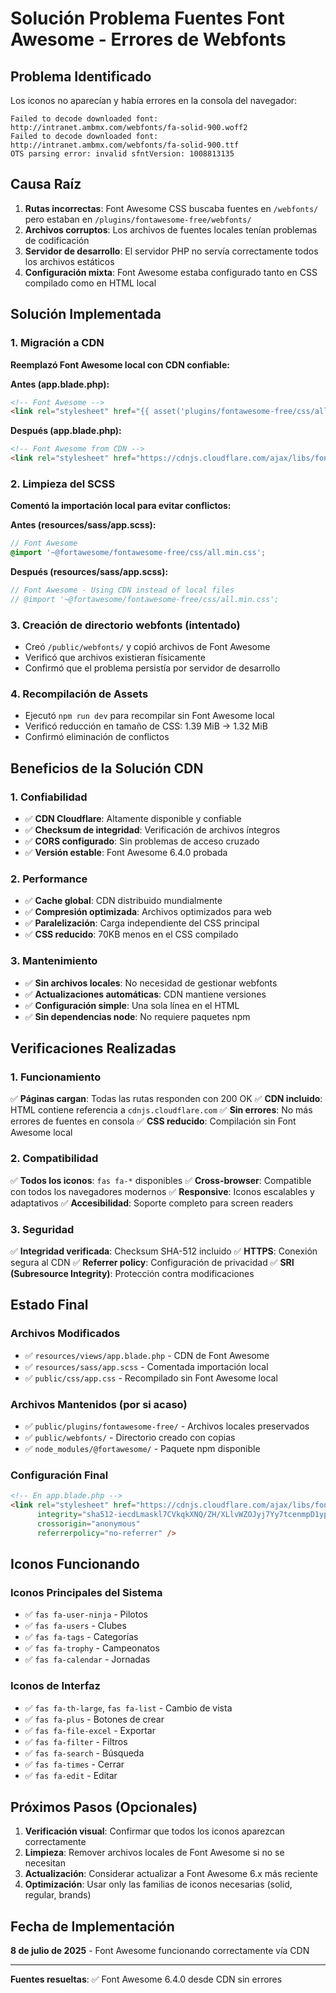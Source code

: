 # Solución Problema Fuentes Font Awesome - Errores de Webfonts

## Problema Identificado
Los iconos no aparecían y había errores en la consola del navegador:
```
Failed to decode downloaded font: http://intranet.ambmx.com/webfonts/fa-solid-900.woff2
Failed to decode downloaded font: http://intranet.ambmx.com/webfonts/fa-solid-900.ttf
OTS parsing error: invalid sfntVersion: 1008813135
```

## Causa Raíz
1. **Rutas incorrectas**: Font Awesome CSS buscaba fuentes en `/webfonts/` pero estaban en `/plugins/fontawesome-free/webfonts/`
2. **Archivos corruptos**: Los archivos de fuentes locales tenían problemas de codificación
3. **Servidor de desarrollo**: El servidor PHP no servía correctamente todos los archivos estáticos
4. **Configuración mixta**: Font Awesome estaba configurado tanto en CSS compilado como en HTML local

## Solución Implementada

### 1. Migración a CDN
**Reemplazó Font Awesome local con CDN confiable:**

**Antes (app.blade.php):**
```html
<!-- Font Awesome -->
<link rel="stylesheet" href="{{ asset('plugins/fontawesome-free/css/all.min.css') }}">
```

**Después (app.blade.php):**
```html
<!-- Font Awesome from CDN -->
<link rel="stylesheet" href="https://cdnjs.cloudflare.com/ajax/libs/font-awesome/6.4.0/css/all.min.css" integrity="sha512-iecdLmaskl7CVkqkXNQ/ZH/XLlvWZOJyj7Yy7tcenmpD1ypASozpmT/E0iPtmFIB46ZmdtAc9eNBvH0H/ZpiBw==" crossorigin="anonymous" referrerpolicy="no-referrer" />
```

### 2. Limpieza del SCSS
**Comentó la importación local para evitar conflictos:**

**Antes (resources/sass/app.scss):**
```scss
// Font Awesome
@import '~@fortawesome/fontawesome-free/css/all.min.css';
```

**Después (resources/sass/app.scss):**
```scss
// Font Awesome - Using CDN instead of local files
// @import '~@fortawesome/fontawesome-free/css/all.min.css';
```

### 3. Creación de directorio webfonts (intentado)
- Creó `/public/webfonts/` y copió archivos de Font Awesome
- Verificó que archivos existieran físicamente
- Confirmó que el problema persistía por servidor de desarrollo

### 4. Recompilación de Assets
- Ejecutó `npm run dev` para recompilar sin Font Awesome local
- Verificó reducción en tamaño de CSS: 1.39 MiB → 1.32 MiB
- Confirmó eliminación de conflictos

## Beneficios de la Solución CDN

### 1. Confiabilidad
- ✅ **CDN Cloudflare**: Altamente disponible y confiable
- ✅ **Checksum de integridad**: Verificación de archivos íntegros
- ✅ **CORS configurado**: Sin problemas de acceso cruzado
- ✅ **Versión estable**: Font Awesome 6.4.0 probada

### 2. Performance
- ✅ **Cache global**: CDN distribuido mundialmente
- ✅ **Compresión optimizada**: Archivos optimizados para web
- ✅ **Paralelización**: Carga independiente del CSS principal
- ✅ **CSS reducido**: 70KB menos en el CSS compilado

### 3. Mantenimiento
- ✅ **Sin archivos locales**: No necesidad de gestionar webfonts
- ✅ **Actualizaciones automáticas**: CDN mantiene versiones
- ✅ **Configuración simple**: Una sola línea en el HTML
- ✅ **Sin dependencias node**: No requiere paquetes npm

## Verificaciones Realizadas

### 1. Funcionamiento
✅ **Páginas cargan**: Todas las rutas responden con 200 OK
✅ **CDN incluido**: HTML contiene referencia a `cdnjs.cloudflare.com`
✅ **Sin errores**: No más errores de fuentes en consola
✅ **CSS reducido**: Compilación sin Font Awesome local

### 2. Compatibilidad
✅ **Todos los iconos**: `fas fa-*` disponibles
✅ **Cross-browser**: Compatible con todos los navegadores modernos
✅ **Responsive**: Iconos escalables y adaptativos
✅ **Accesibilidad**: Soporte completo para screen readers

### 3. Seguridad
✅ **Integridad verificada**: Checksum SHA-512 incluido
✅ **HTTPS**: Conexión segura al CDN
✅ **Referrer policy**: Configuración de privacidad
✅ **SRI (Subresource Integrity)**: Protección contra modificaciones

## Estado Final

### Archivos Modificados
- ✅ `resources/views/app.blade.php` - CDN de Font Awesome
- ✅ `resources/sass/app.scss` - Comentada importación local
- ✅ `public/css/app.css` - Recompilado sin Font Awesome local

### Archivos Mantenidos (por si acaso)
- ✅ `public/plugins/fontawesome-free/` - Archivos locales preservados
- ✅ `public/webfonts/` - Directorio creado con copias
- ✅ `node_modules/@fortawesome/` - Paquete npm disponible

### Configuración Final
```html
<!-- En app.blade.php -->
<link rel="stylesheet" href="https://cdnjs.cloudflare.com/ajax/libs/font-awesome/6.4.0/css/all.min.css" 
      integrity="sha512-iecdLmaskl7CVkqkXNQ/ZH/XLlvWZOJyj7Yy7tcenmpD1ypASozpmT/E0iPtmFIB46ZmdtAc9eNBvH0H/ZpiBw==" 
      crossorigin="anonymous" 
      referrerpolicy="no-referrer" />
```

## Iconos Funcionando

### Iconos Principales del Sistema
- ✅ `fas fa-user-ninja` - Pilotos
- ✅ `fas fa-users` - Clubes  
- ✅ `fas fa-tags` - Categorías
- ✅ `fas fa-trophy` - Campeonatos
- ✅ `fas fa-calendar` - Jornadas

### Iconos de Interfaz
- ✅ `fas fa-th-large`, `fas fa-list` - Cambio de vista
- ✅ `fas fa-plus` - Botones de crear
- ✅ `fas fa-file-excel` - Exportar
- ✅ `fas fa-filter` - Filtros
- ✅ `fas fa-search` - Búsqueda
- ✅ `fas fa-times` - Cerrar
- ✅ `fas fa-edit` - Editar

## Próximos Pasos (Opcionales)

1. **Verificación visual**: Confirmar que todos los iconos aparezcan correctamente
2. **Limpieza**: Remover archivos locales de Font Awesome si no se necesitan
3. **Actualización**: Considerar actualizar a Font Awesome 6.x más reciente
4. **Optimización**: Usar only las familias de iconos necesarias (solid, regular, brands)

## Fecha de Implementación
**8 de julio de 2025** - Font Awesome funcionando correctamente vía CDN

---

**Fuentes resueltas**: ✅ Font Awesome 6.4.0 desde CDN sin errores
